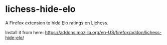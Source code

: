 # lichess-hide-elo
A Firefox extension to hide Elo ratings on Lichess.

Install it from here: https://addons.mozilla.org/en-US/firefox/addon/lichess-hide-elo/
